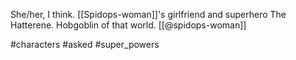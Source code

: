 She/her, I think. [[Spidops-woman]]'s girlfriend and superhero The Hatterene. Hobgoblin of that world. [[@spidops-woman]]

#characters #asked #super_powers 